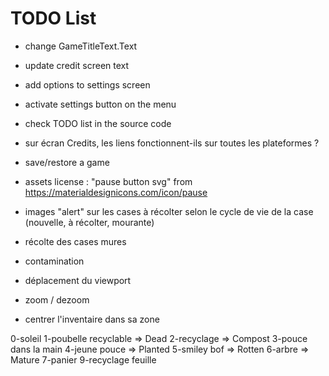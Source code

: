 # TODO List

* change GameTitleText.Text
* update credit screen text
* add options to settings screen
* activate settings button on the menu
* check TODO list in the source code

* sur écran Credits, les liens fonctionnent-ils sur toutes les plateformes ?

* save/restore a game

* assets license : "pause button svg" from https://materialdesignicons.com/icon/pause

* images "alert" sur les cases à récolter selon le cycle de vie de la case (nouvelle, à récolter, mourante)


* récolte des cases mures
* contamination
* déplacement du viewport
* zoom / dezoom

* centrer l'inventaire dans sa zone


0-soleil
1-poubelle recyclable => Dead
2-recyclage => Compost
3-pouce dans la main
4-jeune pouce => Planted
5-smiley bof => Rotten
6-arbre => Mature
7-panier
9-recyclage feuille
